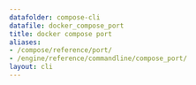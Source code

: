 ```yaml
---
datafolder: compose-cli
datafile: docker_compose_port
title: docker compose port
aliases:
- /compose/reference/port/
- /engine/reference/commandline/compose_port/
layout: cli
---
```


<!--
Sorry, but the contents of this page are automatically generated from
Docker's source code. If you want to suggest a change to the text that appears
here, you'll need to find the string by searching this repo:
https://github.com/docker/compose
-->
